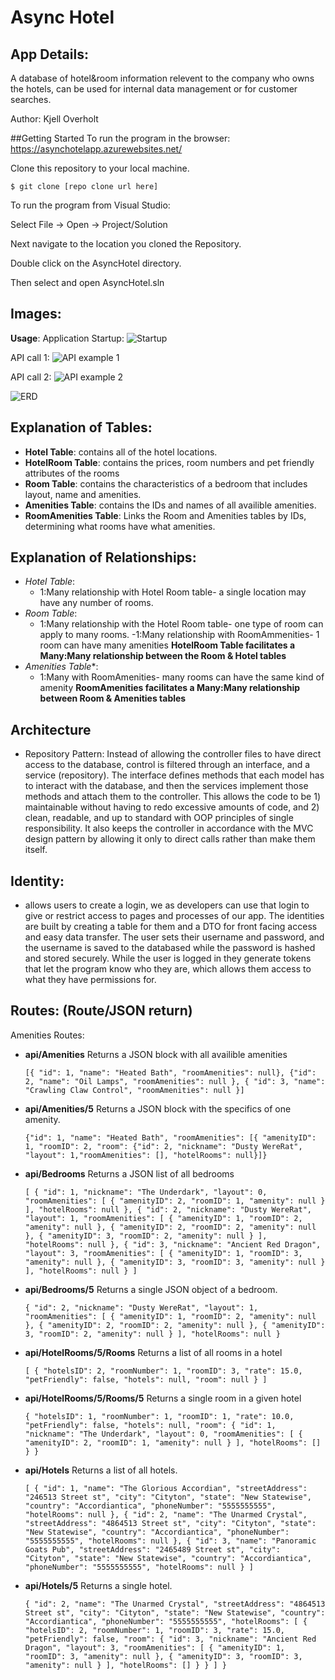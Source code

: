 # Async Hotel

## App Details:
A database of hotel&room information relevent to the company who owns the hotels, can be used for internal data management or for customer searches.

Author: Kjell Overholt

##Getting Started
To run the program in the browser: https://asynchotelapp.azurewebsites.net/

Clone this repository to your local machine.


`$ git clone [repo clone url here]`

To run the program from Visual Studio:

Select File -> Open -> Project/Solution


Next navigate to the location you cloned the Repository.


Double click on the AsyncHotel directory.


Then select and open AsyncHotel.sln

## Images:

**Usage**:
Application Startup:
![Startup](https://github.com/Overholtk/AsyncHotel/blob/master/Assets/use1.png)

API call 1:
![API example 1](https://github.com/Overholtk/AsyncHotel/blob/master/Assets/use2.png)

API call 2:
![API example 2](https://github.com/Overholtk/AsyncHotel/blob/master/Assets/use3.png)

![ERD](https://github.com/Overholtk/AsyncHotel/blob/master/Assets/AsyncInnERD.png)

## Explanation of Tables:
- **Hotel Table**: contains all of the hotel locations.
- **HotelRoom Table**: contains the prices, room numbers and pet friendly attributes of the rooms
- **Room Table**: contains the characteristics of a bedroom that includes layout, name and amenities.
- **Amenities Table**: contains the IDs and names of all availible amenities. 
- **RoomAmenities Table**: Links the Room and Amenities tables by IDs, determining what rooms have what amenities.

## Explanation of Relationships:
-  *Hotel Table*:
   - 1:Many relationship with Hotel Room table- a single location may have any number of rooms.
- *Room Table*:
	- 1:Many relationship with the Hotel Room table- one type of room can apply to many rooms.
	-1:Many relationship with RoomAmmenities- 1 room can have many amenities
	**HotelRoom Table facilitates a Many:Many relationship between the Room & Hotel tables**
- *Amenities Table**:
	- 1:Many with RoomAmenities- many rooms can have the same kind of amenity
	**RoomAmenities facilitates a Many:Many relationship between Room & Amenities tables**

## Architecture
- Repository Pattern: Instead of allowing the controller files to have direct access to the database, control is filtered through an interface, and a service (repository). The interface defines methods that each model has to interact with the database, and then the services implement those methods and attach them to the controller. This allows the code to be 1) maintainable without having to redo excessive amounts of code, and 2) clean, readable, and up to standard with OOP principles of single responsibility. It also keeps the controller in accordance with the MVC design pattern by allowing it only to direct calls rather than make them itself.

## Identity:
- allows users to create a login, we as developers can use that login to give or restrict access to pages and processes of our app. The identities are built by creating a table for them and a DTO for front facing access and easy data transfer. The user sets their username and password, and the username is saved to the databased while the password is hashed and stored securely. While the user is logged in they generate tokens that let the program know who they are, which allows them access to what they have permissions for.

## Routes: (Route/JSON return)
Amenities Routes:
- **api/Amenities**
  Returns a JSON block with all availible amenities
	
	`[{ "id": 1, "name": "Heated Bath", "roomAmenities": null}, {"id": 2, "name": "Oil Lamps", "roomAmenities": null }, { "id": 3, "name": "Crawling Claw Control", "roomAmenities": null }]`

- **api/Amenities/5**
	Returns a JSON block with the specifics of one amenity.
	
	`{"id": 1, "name": "Heated Bath", "roomAmenities": [{ "amenityID": 1, "roomID": 2, "room": {"id": 2, "nickname": "Dusty WereRat", "layout": 1,"roomAmenities": [],
 "hotelRooms": null}]}`

- **api/Bedrooms**
	Returns a JSON list of all bedrooms

	`[
    {
        "id": 1,
        "nickname": "The Underdark",
        "layout": 0,
        "roomAmenities": [
            {
                "amenityID": 2,
                "roomID": 1,
                "amenity": null
            }
        ],
        "hotelRooms": null
    },
    {
        "id": 2,
        "nickname": "Dusty WereRat",
        "layout": 1,
        "roomAmenities": [
            {
                "amenityID": 1,
                "roomID": 2,
                "amenity": null
            },
            {
                "amenityID": 2,
                "roomID": 2,
                "amenity": null
            },
            {
                "amenityID": 3,
                "roomID": 2,
                "amenity": null
            }
        ],
        "hotelRooms": null
    },
    {
        "id": 3,
        "nickname": "Ancient Red Dragon",
        "layout": 3,
        "roomAmenities": [
            {
                "amenityID": 1,
                "roomID": 3,
                "amenity": null
            },
            {
                "amenityID": 3,
                "roomID": 3,
                "amenity": null
            }
        ],
        "hotelRooms": null
    }
]`

- **api/Bedrooms/5**
	Returns a single JSON object of a bedroom.

    `{
    "id": 2,
    "nickname": "Dusty WereRat",
    "layout": 1,
    "roomAmenities": [
        {
            "amenityID": 1,
            "roomID": 2,
            "amenity": null
        },
        {
            "amenityID": 2,
            "roomID": 2,
            "amenity": null
        },
        {
            "amenityID": 3,
            "roomID": 2,
            "amenity": null
        }
    ],
    "hotelRooms": null
}`

- **api/HotelRooms/5/Rooms**
	Returns a list of all rooms in a hotel
    
    `[
    {
        "hotelsID": 2,
        "roomNumber": 1,
        "roomID": 3,
        "rate": 15.0,
        "petFriendly": false,
        "hotels": null,
        "room": null
    }
    ]`


- **api/HotelRooms/5/Rooms/5**
	Returns a single room in a given hotel

    `{
    "hotelsID": 1,
    "roomNumber": 1,
    "roomID": 1,
    "rate": 10.0,
    "petFriendly": false,
    "hotels": null,
    "room": {
        "id": 1,
        "nickname": "The Underdark",
        "layout": 0,
        "roomAmenities": [
            {
                "amenityID": 2,
                "roomID": 1,
                "amenity": null
            }
        ],
        "hotelRooms": []
    }
}`

- **api/Hotels**
	Returns a list of all hotels.

    `[
    {
        "id": 1,
        "name": "The Glorious Accordian",
        "streetAddress": "246513 Street st",
        "city": "Cityton",
        "state": "New Statewise",
        "country": "Accordiantica",
        "phoneNumber": "5555555555",
        "hotelRooms": null
    },
    {
        "id": 2,
        "name": "The Unarmed Crystal",
        "streetAddress": "4864513 Street st",
        "city": "Cityton",
        "state": "New Statewise",
        "country": "Accordiantica",
        "phoneNumber": "5555555555",
        "hotelRooms": null
    },
    {
        "id": 3,
        "name": "Panoramic Goats Pub",
        "streetAddress": "2465489 Street st",
        "city": "Cityton",
        "state": "New Statewise",
        "country": "Accordiantica",
        "phoneNumber": "5555555555",
        "hotelRooms": null
    }
]`

- **api/Hotels/5**
	Returns a single hotel.

    `{
    "id": 2,
    "name": "The Unarmed Crystal",
    "streetAddress": "4864513 Street st",
    "city": "Cityton",
    "state": "New Statewise",
    "country": "Accordiantica",
    "phoneNumber": "5555555555",
    "hotelRooms": [
        {
            "hotelsID": 2,
            "roomNumber": 1,
            "roomID": 3,
            "rate": 15.0,
            "petFriendly": false,
            "room": {
                "id": 3,
                "nickname": "Ancient Red Dragon",
                "layout": 3,
                "roomAmenities": [
                    {
                        "amenityID": 1,
                        "roomID": 3,
                        "amenity": null
                    },
                    {
                        "amenityID": 3,
                        "roomID": 3,
                        "amenity": null
                    }
                ],
                "hotelRooms": []
            }
        }
    ]
}`
